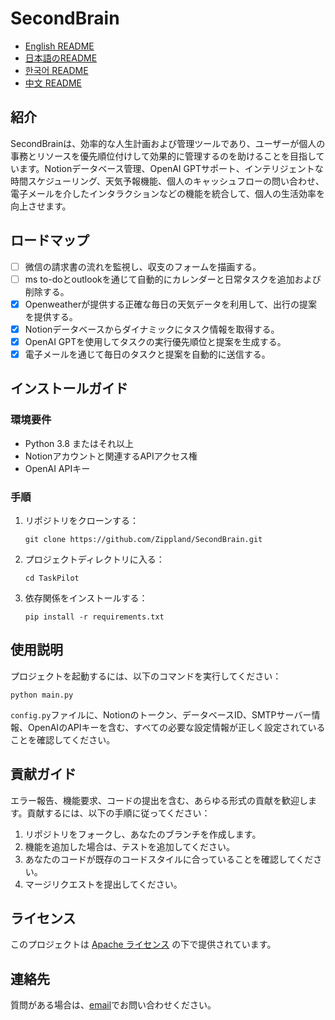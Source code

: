 # SecondBrain

- [English README](README_EN.md)
- [日本語のREADME](README_JP.md)
- [한국어 README](README_KR.md)
- [中文 README](README.md)

## 紹介
SecondBrainは、効率的な人生計画および管理ツールであり、ユーザーが個人の事務とリソースを優先順位付けして効果的に管理するのを助けることを目指しています。Notionデータベース管理、OpenAI GPTサポート、インテリジェントな時間スケジューリング、天気予報機能、個人のキャッシュフローの問い合わせ、電子メールを介したインタラクションなどの機能を統合して、個人の生活効率を向上させます。

## ロードマップ
- [ ] 微信の請求書の流れを監視し、収支のフォームを描画する。
- [ ] ms to-doとoutlookを通じて自動的にカレンダーと日常タスクを追加および削除する。
- [X] Openweatherが提供する正確な毎日の天気データを利用して、出行の提案を提供する。
- [X] Notionデータベースからダイナミックにタスク情報を取得する。
- [X] OpenAI GPTを使用してタスクの実行優先順位と提案を生成する。
- [X] 電子メールを通じて毎日のタスクと提案を自動的に送信する。

## インストールガイド

### 環境要件
- Python 3.8 またはそれ以上
- Notionアカウントと関連するAPIアクセス権
- OpenAI APIキー

### 手順
1. リポジトリをクローンする：
   ```
   git clone https://github.com/Zippland/SecondBrain.git
   ```
2. プロジェクトディレクトリに入る：
   ```
   cd TaskPilot
   ```
3. 依存関係をインストールする：
   ```
   pip install -r requirements.txt
   ```

## 使用説明
プロジェクトを起動するには、以下のコマンドを実行してください：
```
python main.py
```
`config.py`ファイルに、Notionのトークン、データベースID、SMTPサーバー情報、OpenAIのAPIキーを含む、すべての必要な設定情報が正しく設定されていることを確認してください。

## 貢献ガイド
エラー報告、機能要求、コードの提出を含む、あらゆる形式の貢献を歓迎します。貢献するには、以下の手順に従ってください：
1. リポジトリをフォークし、あなたのブランチを作成します。
2. 機能を追加した場合は、テストを追加してください。
3. あなたのコードが既存のコードスタイルに合っていることを確認してください。
4. マージリクエストを提出してください。

## ライセンス
このプロジェクトは [Apache ライセンス](LICENSE) の下で提供されています。

## 連絡先
質問がある場合は、[email](mailto:zihan.jian@outlook.com)でお問い合わせください。